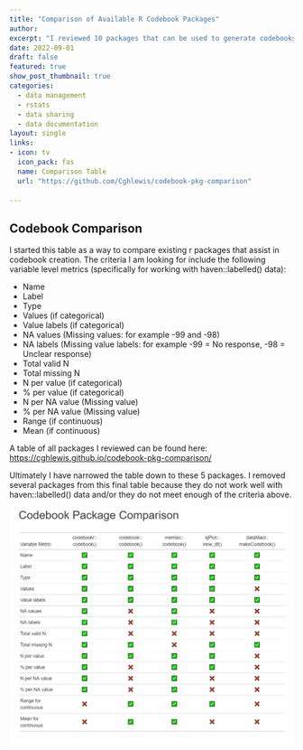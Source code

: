 ```yaml
---
title: "Comparison of Available R Codebook Packages"
author:
excerpt: "I reviewed 10 packages that can be used to generate codebooks based on criteria typically useful in creating a codebook for purposes such as data sharing and created a table to compare each packages functionality."
date: 2022-09-01 
draft: false
featured: true
show_post_thumbnail: true
categories:
  - data management
  - rstats
  - data sharing
  - data documentation
layout: single
links:
- icon: tv
  icon_pack: fas
  name: Comparison Table
  url: "https://github.com/Cghlewis/codebook-pkg-comparison"

---
```


## Codebook Comparison

I started this table as a way to compare existing r packages that assist in codebook creation. The criteria I am looking for include the following variable level metrics (specifically for working with haven::labelled() data):

+ Name
+ Label
+ Type
+ Values (if categorical)
+ Value labels (if categorical)
+ NA values (Missing values: for example -99 and -98)
+ NA labels (Missing value labels: for example -99 = No response, -98 = Unclear response)
+ Total valid N
+ Total missing N
+ N per value (if categorical)
+ % per value (if categorical)
+ N per NA value (Missing value)
+ % per NA value (Missing value)
+ Range (if continuous)
+ Mean (if continuous)

A table of all packages I reviewed can be found here: https://cghlewis.github.io/codebook-pkg-comparison/

Ultimately I have narrowed the table down to these 5 packages. I removed several packages from this final table because they do not work well with haven::labelled() data and/or they do not meet enough of the criteria above.

![](comparison_featured.PNG)